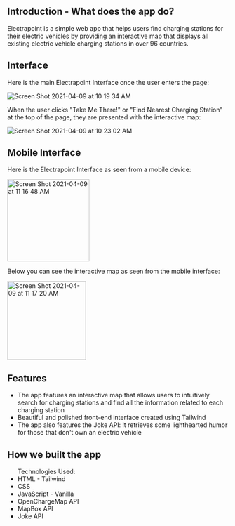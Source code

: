 ## Introduction - What does the app do?
Electrapoint is a simple web app that helps users find charging stations for their electric vehicles by providing an interactive map that displays all existing electric vehicle charging stations in over 96 countries. 

## Interface
Here is the main Electrapoint Interface once the user enters the page:

![Screen Shot 2021-04-09 at 10 19 34 AM](https://user-images.githubusercontent.com/60542798/114205835-5771a180-9920-11eb-8496-79147282d0f1.png)

When the user clicks "Take Me There!" or "Find Nearest Charging Station" at the top of the page, they are presented with the interactive map:

![Screen Shot 2021-04-09 at 10 23 02 AM](https://user-images.githubusercontent.com/60542798/114206121-a4ee0e80-9920-11eb-94a1-ca852406c903.png)

## Mobile Interface
Here is the Electrapoint Interface as seen from a mobile device:

<img width="187" alt="Screen Shot 2021-04-09 at 11 16 48 AM" src="https://user-images.githubusercontent.com/60542798/114210274-30699e80-9925-11eb-9ceb-08662a0eb917.png">

Below you can see the interactive map as seen from the mobile interface:

<img width="179" alt="Screen Shot 2021-04-09 at 11 17 20 AM" src="https://user-images.githubusercontent.com/60542798/114210298-38c1d980-9925-11eb-9c57-9c189e64458b.png">

## Features
- The app features an interactive map that allows users to intuitively search for charging stations and find all the information related to each charging station
- Beautiful and polished front-end interface created using Tailwind
- The app also features the Joke API: it retrieves some lighthearted humor for those that don't own an electric vehicle

## How we built the app
<ul>
  Technologies Used:
  <li>HTML - Tailwind</li>
  <li>CSS</li>
  <li>JavaScript - Vanilla</li>
  <li>OpenChargeMap API</li>
  <li>MapBox API</li>
  <li>Joke API</li>
</ul>
